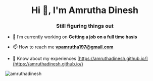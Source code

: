 <h1 align="center">Hi 👋, I'm Amrutha Dinesh</h1>
<h3 align="center">Still figuring things out</h3>

- 🔭 I’m currently working on **Getting a job on a full time basis**

- 📫 How to reach me **vpamrutha197@gmail.com**

- 📄 Know about my experiences [https://amruthadinesh.github.io/](https://amruthadinesh.github.io/)



<p><img align="center" src="https://github-readme-streak-stats.herokuapp.com/?user=amruthadinesh&" alt="amruthadinesh" /></p>
